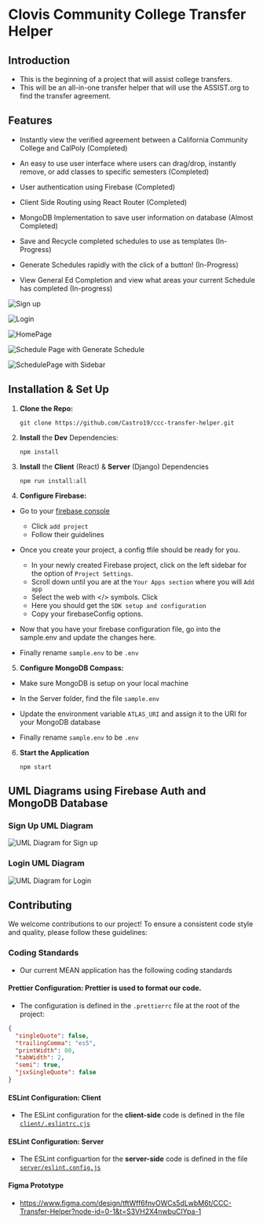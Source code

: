 # Clovis Community College Transfer Helper

## Introduction

- This is the beginning of a project that will assist college transfers.
- This will be an all-in-one transfer helper that will use the ASSIST.org to find the transfer agreement.

## Features

- Instantly view the verified agreement between a California Community College and CalPoly (Completed)

- An easy to use user interface where users can drag/drop, instantly remove, or add classes to specific semesters (Completed)

- User authentication using Firebase (Completed)

- Client Side Routing using React Router (Completed)

- MongoDB Implementation to save user information on database (Almost Completed)

- Save and Recycle completed schedules to use as templates (In-Progress)

- Generate Schedules rapidly with the click of a button! (In-Progress)

- View General Ed Completion and view what areas your current Schedule has completed (In-progress)

![Sign up](https://live.staticflickr.com/65535/53724683925_b2091ea94c.jpg)

![Login](https://live.staticflickr.com/65535/53724592459_4811d34e21.jpg)

![HomePage](https://live.staticflickr.com/65535/53724243186_d6ebfa0feb.jpg)

![Schedule Page with Generate Schedule](https://live.staticflickr.com/65535/53724243191_b91293d5d7.jpg)

![SchedulePage with Sidebar](https://live.staticflickr.com/65535/53723348227_7be039c667.jpg)

## Installation & Set Up

1. **Clone the Repo:**

   ```
   git clone https://github.com/Castro19/ccc-transfer-helper.git
   ```

2. **Install** the **Dev** Dependencies:

   ```
   npm install
   ```

3. **Install** the **Client** (React) & **Server** (Django) Dependencies

   ```
   npm run install:all
   ```

4. **Configure Firebase:**

- Go to your [firebase console](https://console.firebase.google.com/u/0/)

  - Click `add project`
  - Follow their guidelines

- Once you create your project, a config ffile should be ready for you.

  - In your newly created Firebase project, click on the left sidebar for the option of `Project Settings`.
  - Scroll down until you are at the `Your Apps section` where you will `Add app`
  - Select the web with </> symbols. Click
  - Here you should get the `SDK setup and configuration`
  - Copy your firebaseConfig options.

- Now that you have your firebase configuration file, go into the sample.env and update the changes here.

- Finally rename `sample.env` to be `.env`

5. **Configure MongoDB Compass:**

- Make sure MongoDB is setup on your local machine

- In the Server folder, find the file `sample.env`

- Update the environment variable `ATLAS_URI` and assign it to the URI for your MongoDB database

- Finally rename `sample.env` to be `.env`

6. **Start the Application**

   ```
   npm start
   ```

## UML Diagrams using Firebase Auth and MongoDB Database

### Sign Up UML Diagram

![UML Diagram for Sign up](https://live.staticflickr.com/65535/53724578789_fcef28606b.jpg)

### Login UML Diagram

![UML Diagram for Login](https://live.staticflickr.com/65535/53724448378_2f1f586c3d.jpg)

## Contributing

We welcome contributions to our project! To ensure a consistent code style and quality, please follow these guidelines:

### Coding Standards

- Our current MEAN application has the following coding standards

#### **Prettier Configuration:** Prettier is used to format our code.

- The configuration is defined in the `.prettierrc` file at the root of the project:

```json
{
  "singleQuote": false,
  "trailingComma": "es5",
  "printWidth": 80,
  "tabWidth": 2,
  "semi": true,
  "jsxSingleQuote": false
}
```

#### ESLint Configuration: Client

- The ESLint configuration for the **client-side** code is defined in the file [`client/.eslintrc.cjs`](https://github.com/Castro19/ccc-transfer-helper/blob/main/client/.eslintrc.cjs)

#### ESLint Configuration: Server

- The ESLint configuartion for the **server-side** code is defined in the file [`server/eslint.config.js`](https://github.com/Castro19/ccc-transfer-helper/blob/TE4/server/eslint.config.js)
#### Figma Prototype
- https://www.figma.com/design/tftWff6fnvOWCs5dLwbM6t/CCC-Transfer-Helper?node-id=0-1&t=S3VH2X4nwbuClYpa-1
